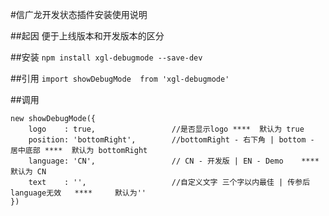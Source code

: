 

#信广龙开发状态插件安装使用说明

##起因
便于上线版本和开发版本的区分

##安装
`npm install xgl-debugmode --save-dev`

##引用
`import showDebugMode  from 'xgl-debugmode'`

##调用
```
new showDebugMode({
    logo    : true,                 //是否显示logo ****  默认为 true
    position: 'bottomRight',        //bottomRight - 右下角 | bottom - 居中底部 ****  默认为 bottomRight
    language: 'CN',                 // CN - 开发版 | EN - Demo    ****     默认为 CN
    text    : '',                   //自定义文字 三个字以内最佳 | 传参后language无效   ****     默认为''
})
```
